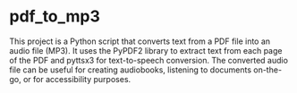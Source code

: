 # pdf_to_mp3
This project is a Python script that converts text from a PDF file into an audio file (MP3). It uses the PyPDF2 library to extract text from each page of the PDF and pyttsx3 for text-to-speech conversion. The converted audio file can be useful for creating audiobooks, listening to documents on-the-go, or for accessibility purposes.
